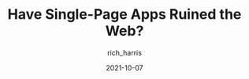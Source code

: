 ---
author: rich_harris
date: 2021-10-07
hidden: true
tags:
  - videos
  - single-page-apps
  - meta
target_url: https://www.youtube.com/watch?v=860d8usGC0o
title: Have Single-Page Apps Ruined the Web?
---